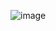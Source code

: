 
![image](https://user-images.githubusercontent.com/67824009/161270415-d53665bf-060d-4d5b-9274-b32764c8b3ab.png)

